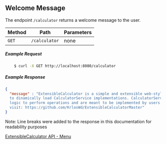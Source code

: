 ## Welcome Message

The endpoint  `/calculator` returns a welcome message to the user.

| Method | Path             | Parameters |
| ------ | -----------------| -----------|
| `GET`  | `/calculator`    | none       |

##### Example Request
```bash
    $ curl -X GET http://localhost:8080/calculator
```

##### Example Response

```json
{
  "message" : "ExtensibleCalculator is a simple and extensible web-style API based on a custom framework used
  to dinamically load CalculatorService implementations. CalculatorService implementations contain the actual
  logic to perform operations and are meant to be implemented by users. For more information
  visit: https://github.com/KrlosWd/ExtensibleCalculatorMaster"
}
```

Note: Line breaks were added to the response in this documentation for readability purposes

[ExtensibleCalculator API - Menu](./API_menu.md)